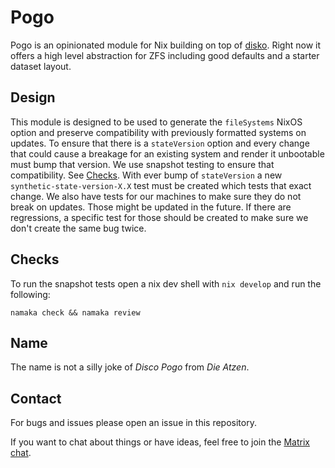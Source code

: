 # Pogo

Pogo is an opinionated module for Nix building on top of [disko](http://github.com/nix-community/disko/).
Right now it offers a high level abstraction for ZFS including good defaults and a starter dataset layout.

## Design

This module is designed to be used to generate the `fileSystems` NixOS option and preserve compatibility with previously formatted systems on updates.
To ensure that there is a `stateVersion` option and every change that could cause a breakage for an existing system and render it unbootable must bump that version.
We use snapshot testing to ensure that compatibility. See [Checks](#checks).
With ever bump of `stateVersion` a new `synthetic-state-version-X.X` test must be created which tests that exact change.
We also have tests for our machines to make sure they do not break on updates. Those might be updated in the future.
If there are regressions, a specific test for those should be created to make sure we don't create the same bug twice.

## Checks

To run the snapshot tests open a nix dev shell with `nix develop` and run the following:

```
namaka check && namaka review
```

## Name

The name is not a silly joke of *Disco Pogo* from *Die Atzen*.

## Contact

For bugs and issues please open an issue in this repository.

If you want to chat about things or have ideas, feel free to join the [Matrix chat](https://matrix.to/#/#nuschtos:c3d2.de).
